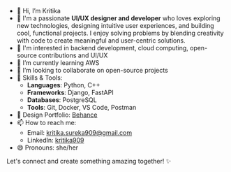 - 👋 Hi, I’m Kritika
- 👀 I'm a passionate **UI/UX designer and developer** who loves exploring new technologies, designing intuitive user experiences, and building cool, functional projects. I enjoy solving problems by blending creativity with code to create meaningful and user-centric solutions.
- 🔭 I'm interested in backend development, cloud computing, open-source contributions and UI/UX
- 🌱 I’m currently learning AWS
- 💞️ I’m looking to collaborate on open-source projects
- 🚀 Skills & Tools:  
  - **Languages**: Python, C++ 
  - **Frameworks**: Django, FastAPI
  - **Databases**: PostgreSQL
  - **Tools**: Git, Docker, VS Code, Postman
- 🎨 Design Portfolio: [Behance](https://www.behance.net/kritikasureka)
- 📫 How to reach me:
  - Email: kritika.sureka909@gmail.com 
  - LinkedIn: [kritika909](https://www.linkedin.com/in/kritika-sureka-29269a267/) 
- 😄 Pronouns: she/her

Let's connect and create something amazing together! ✨

<!---
kritika909/kritika909 is a ✨ special ✨ repository because its `README.md` (this file) appears on your GitHub profile.
You can click the Preview link to take a look at your changes.
--->
